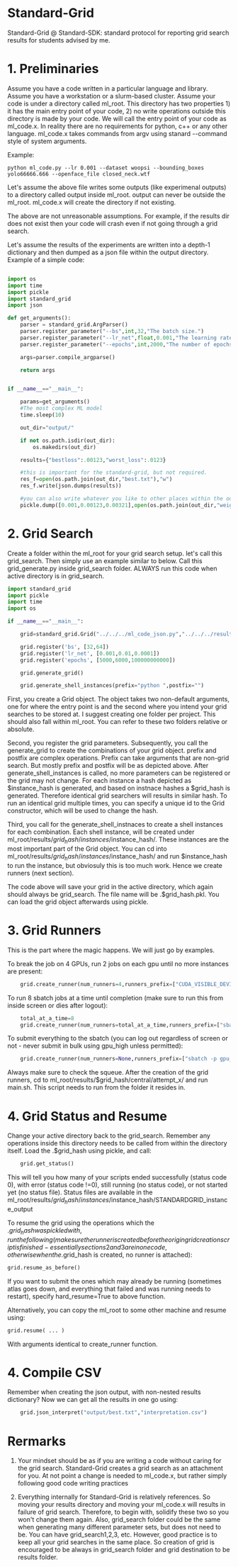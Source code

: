 # Standard-Grid
Standard-Grid @ Standard-SDK: standard protocol for reporting grid search results for students advised by me.

# 1. Preliminaries

Assume you have a code written in a particular language and library. Assume you have a workstation or a slurm-based cluster. Assume your code is under a directory called ml_root. This directory has two properties 1) it has the main entry point of your code, 2) no write operations outside this directory is made by your code.
We will call the entry point of your code as ml_code.x. In reality there are no requirements for python, c++ or any other language. ml_code.x takes commands from argv using stanard --command style of system arguments. 

Example:
```
python ml_code.py --lr 0.001 --dataset woopsi --bounding_boxes yolo66666.666 --openface_file closed_neck.wtf
```

Let's assume the above file writes some outputs (like experimenal outputs) to a directory called output inside ml_root. output can never be outside the ml_root. ml_code.x will create the directory if not existing. 

The above are not unreasonable assumptions. For example, if the results dir does not exist then your code will crash even if not going through a grid search.

Let's assume the results of the experiments are written into a depth-1 dictionary and then dumped as a json file within the output directory. Example of a simple code:

```python

import os
import time
import pickle
import standard_grid
import json

def get_arguments():
	parser = standard_grid.ArgParser()
	parser.register_parameter("--bs",int,32,"The batch size.")
	parser.register_parameter("--lr_net",float,0.001,"The learning rate of the model.")
	parser.register_parameter("--epochs",int,2000,"The number of epochs.")

	args=parser.compile_argparse()

	return args 


if __name__=="__main__":

	params=get_arguments()
	#The most complex ML model
	time.sleep(10)

	out_dir="output/"

	if not os.path.isdir(out_dir):
		os.makedirs(out_dir)

	results={"bestloss":.00123,"worst_loss":.0123}

	#this is important for the standard-grid, but not required.
	res_f=open(os.path.join(out_dir,"best.txt"),"w")
	res_f.write(json.dumps(results))

	#you can also write whatever you like to other places within the out_dir
	pickle.dump([0.001,0.00123,0.00321],open(os.path.join(out_dir,"weights.pkl"),"wb"))
```



# 2. Grid Search

Create a folder within the ml_root for your grid search setup. let's call this grid_search. Then simply use an example similar to below. Call this grid_generate.py inside grid_search folder. ALWAYS run this code when active directory is in grid_search. 

```python
import standard_grid
import pickle
import time
import os

if __name__=="__main__":

	grid=standard_grid.Grid("../../../ml_code_json.py","../../../results/")

	grid.register('bs', [32,64])
	grid.register('lr_net', [0.001,0.01,0.0001])
	grid.register('epochs', [5000,6000,100000000000])

	grid.generate_grid()

	grid.generate_shell_instances(prefix="python ",postfix="")
```

First, you create a Grid object. The object takes two non-default arguments, one for where the entry point is and the second where you intend your grid searches to be stored at. I suggest creating one folder per project. This should also fall within ml_root. You can refer to these two folders relative or absolute. 

Second, you register the grid parameters. Subsequently, you call the generate_grid to create the combinations of your grid object. prefix and postfix are complex operations. Prefix can take arguments that are non-grid search. But mostly prefix and postfix will be as depicted above. After generate_shell_instances is called, no more parameters can be registered or the grid may not change. For each instance a hash depicted as $instance_hash is generated, and based on instnace hashes a $grid_hash is generated. Therefore identical grid searchers will results in similar hash. To run an identical grid multiple times, you can specify a unique id to the Grid constructor, which will be used to change the hash. 

Third, you call for the generate_shell_instnaces to create a shell instances for each combination. Each shell instance, will be created under ml_root/results/$grid_hash/instances/$instance_hash/. These instances are the most important part of the Grid object. You can cd into ml_root/results/$grid_hash/instances/$instance_hash/ and run $instance_hash to run the instance, but obviosuly this is too much work. Hence we create runners (next section).

The code above will save your grid in the active directory, which again should always be grid_search. The file name will be .$grid_hash.pkl. You can load the grid object afterwards using pickle. 

# 3. Grid Runners

This is the part where the magic happens. We will just go by examples.

To break the job on 4 GPUs, run 2 jobs on each gpu until no more instances are present:

```python
	grid.create_runner(num_runners=4,runners_prefix=["CUDA_VISIBLE_DEVIDES=%d sh"%i for i in range(4)],parallel=2)
```

To run 8 sbatch jobs at a time until completion (make sure to run this from inside screen or dies after logout): 

```python
	total_at_a_time=8
	grid.create_runner(num_runners=total_at_a_time,runners_prefix=["sbatch -p gpu_low -c 1 --gres=gpu:1 -W"]*total_at_a_time)
```

To submit everything to the sbatch (you can log out regardless of screen or not - never submit in bulk using gpu_high unless permitted):

```python
	grid.create_runner(num_runners=None,runners_prefix=["sbatch -p gpu_low -c 1 --gres=gpu:1"])
```

Always make sure to check the squeue. After the creation of the grid runners, cd to ml_root/results/$grid_hash/central/attempt_x/ and run main.sh. This script needs to run from the folder it resides in. 

# 4. Grid Status and Resume

Change your active directory back to the grid_search. Remember any operations inside this directory needs to be called from within the directory itself. Load the .$grid_hash using pickle, and call:

```python
	grid.get_status()
```
This will tell you how many of your scripts ended successfully (status code 0), with error (status code !=0), still running (no status code), or not started yet (no status file). Status files are available in the ml_root/results/$grid_hash/instances/$instance_hash/STANDARDGRID_instance_output

To resume the grid using the operations which the .$grid_hash was pickled with, run the following (make sure the runner is created before the origin grid creation script is finished - essentially sections 2 and 3 are in one code, otherwise when the .$grid_hash is created, no runner is attached):

```python
grid.resume_as_before()
```
If you want to submit the ones which may already be running (sometimes atlas goes down, and everything that failed and was running needs to restart), specify hard_resume=True to above function.

Alternatively, you can copy the ml_root to some other machine and resume using:
```python
grid.resume( ... )
```
With arguments identical to create_runner function. 


# 4. Compile CSV

Remember when creating the json output, with non-nested results dictionary? Now we can get all the results in one go using:

```python
	grid.json_interpret("output/best.txt","interpretation.csv")
```

# Rermarks

1. Your mindset should be as if you are writing a code without caring for the grid search. Standard-Grid creates a grid search as an attachment for you. At not point a change is needed to ml_code.x, but rather simply following good code writing practices

2. Everything internally for Standard-Grid is relatively references. So moving your results directory and moving your ml_code.x will results in failure of grid search. Therefore, to begin with, solidify these two so you won't change them again. Also, grid_search folder could be the same when generating many different parameter sets, but does not need to be. You can have grid_search1,2,3, etc. However, good practice is to keep all your grid searches in the same place. So creation of grid is encouraged to be always in grid_search folder and grid destination to be results folder.

